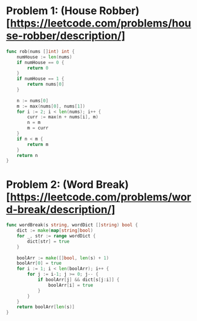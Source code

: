 # Problem 1: (House Robber)[https://leetcode.com/problems/house-robber/description/]

```go
func rob(nums []int) int {
    numHouse := len(nums)
    if numHouse == 0 {
        return 0
    }
    if numHouse == 1 {
        return nums[0]
    }
    
    n := nums[0]
    m := max(nums[0], nums[1])
    for i := 2; i < len(nums); i++ {
        curr := max(n + nums[i], m)
        n = m
        m = curr
    }
    if n < m {
        return m
    }
    return n
}
```

# Problem 2: (Word Break)[https://leetcode.com/problems/word-break/description/]

```go
func wordBreak(s string, wordDict []string) bool {
    dict := make(map[string]bool)
    for _, str := range wordDict {
        dict[str] = true
    }
    
    boolArr := make([]bool, len(s) + 1)
    boolArr[0] = true
    for i := 1; i < len(boolArr); i++ {
        for j := i-1; j >= 0; j-- {
            if boolArr[j] && dict[s[j:i]] {
                boolArr[i] = true
            }
        }
    }
    return boolArr[len(s)]
}
```
